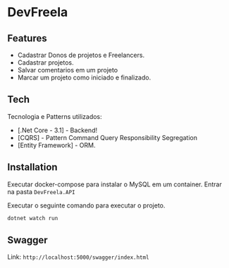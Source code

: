 # DevFreela

## Features

- Cadastrar Donos de projetos e Freelancers.
- Cadastrar projetos.
- Salvar comentarios em um projeto
- Marcar um projeto como iniciado e finalizado.

## Tech

Tecnologia e Patterns utilizados:

- [.Net Core - 3.1] - Backend!
- [CQRS] - Pattern Command Query Responsibility Segregation
- [Entity Framework] - ORM.


## Installation

Executar docker-compose para instalar o MySQL em um container.
Entrar na pasta  `DevFreela.API`

Executar o seguinte comando para executar o projeto.

```sh
dotnet watch run
```
## Swagger

Link: `http://localhost:5000/swagger/index.html`
